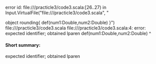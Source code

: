 error id: file://<WORKSPACE>/practicle3/code3.scala:[26..27) in Input.VirtualFile("file://<WORKSPACE>/practicle3/code3.scala", "

object rounding{
    def(num1:Double,num2:Double)
}")
file://<WORKSPACE>/practicle3/code3.scala
file://<WORKSPACE>/practicle3/code3.scala:4: error: expected identifier; obtained lparen
    def(num1:Double,num2:Double)
       ^
#### Short summary: 

expected identifier; obtained lparen